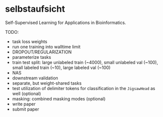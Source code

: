 # selbstaufsicht
Self-Supervised Learning for Applications in Bioinformatics.

TODO:
- task loss weights
- run one training into walltime limit
- DROPOUT/REGULARIZATION
- parameterize tasks
- train test split: large unlabeled train (~4000), small unlabeled val (~100), small labeled train (~10), large labeled val (~100)
- NAS
- downstream validation
- separate, but weight-shared tasks
- test utilization of delimiter tokens for classification in the `JigsawHead` as well (optional)
- masking: combined masking modes (optional)
- write paper
- submit paper
